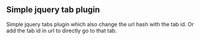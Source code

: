 ## Simple jquery tab plugin
Simple jquery tabs plugin which also change the url hash with the tab id. Or add the tab id in url to directly go to that tab.
